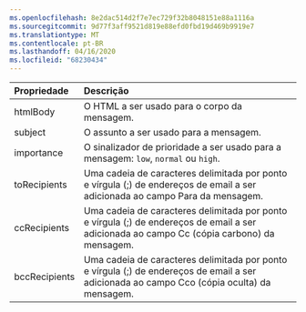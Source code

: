 ```yaml
---
ms.openlocfilehash: 8e2dac514d2f7e7ec729f32b8048151e88a1116a
ms.sourcegitcommit: 9d77f3aff9521d819e88efd0fbd19d469b9919e7
ms.translationtype: MT
ms.contentlocale: pt-BR
ms.lasthandoff: 04/16/2020
ms.locfileid: "68230434"
---
```

| Propriedade | Descrição |
| :--- | :--- |
| htmlBody   | O HTML a ser usado para o corpo da mensagem. |
| subject    | O assunto a ser usado para a mensagem. |
| importance | O sinalizador de prioridade a ser usado para a mensagem: `low`, `normal` ou `high`. |
| toRecipients | Uma cadeia de caracteres delimitada por ponto e vírgula (;) de endereços de email a ser adicionada ao campo Para da mensagem. |
| ccRecipients | Uma cadeia de caracteres delimitada por ponto e vírgula (;) de endereços de email a ser adicionada ao campo Cc (cópia carbono) da mensagem. |
| bccRecipients | Uma cadeia de caracteres delimitada por ponto e vírgula (;) de endereços de email a ser adicionada ao campo Cco (cópia oculta) da mensagem. |
